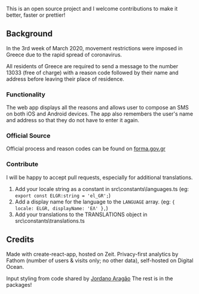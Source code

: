 This is an open source project and I welcome contributions to make it better, faster or prettier!

## Background
In the 3rd week of March 2020, movement restrictions were imposed in Greece due to the rapid spread of coronavirus. 

All residents of Greece are required to send a message to the number 13033 (free of charge) with a reason code followed by their name and address before leaving their place of residence.

### Functionality

The web app displays all the reasons and allows user to compose an SMS on both iOS and Android devices.
The app also remembers the user's name and address so that they do not have to enter it again.

### Official Source

Official process and reason codes can be found on <a href="https://forma.gov.gr/#sms" target="_blank">forma.gov.gr</a>

### Contribute
I will be happy to accept pull requests, especially for additional translations.
1. Add your locale string as a constant in src\constants\languages.ts 
    (eg: `export const ELGR:string = 'el_GR';`) 
2. Add a display name for the language to the `LANGUAGE` array.
    (eg: `{ locale: ELGR, displayName: 'ΕΛ' },`)
3. Add your translations to the TRANSLATIONS object in src\constants\translations.ts

## Credits
Made with create-react-app, hosted on Zeit.
Privacy-first analytics by Fathom (number of users & visits only; no other data), self-hosted on Digital Ocean.

Input styling from code shared by <a href="https://codepen.io/jordanoaragao/pen/teqFw" target="_blank">Jordano Aragão</a>
The rest is in the packages!